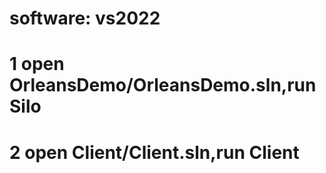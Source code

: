 # software: vs2022
# 1 open OrleansDemo/OrleansDemo.sln,run Silo
# 2 open Client/Client.sln,run Client